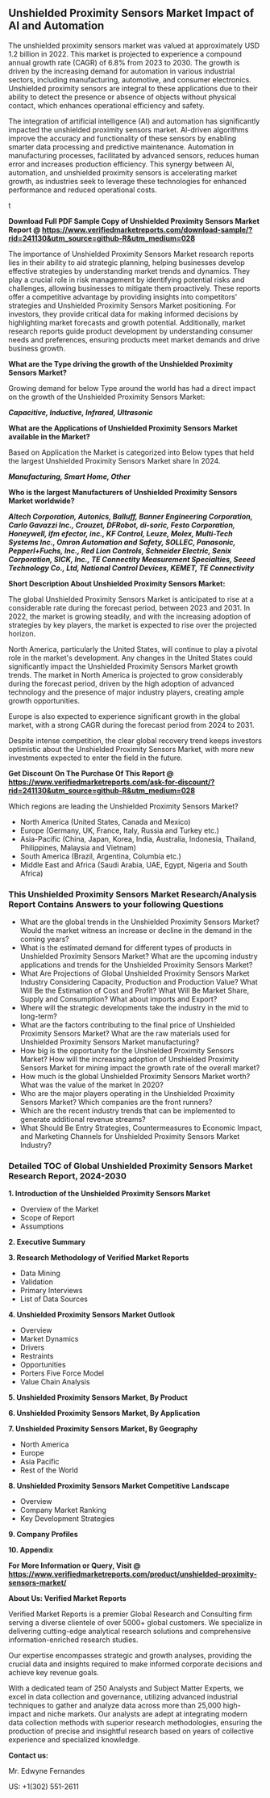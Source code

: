 <h2>Unshielded Proximity Sensors Market Impact of AI and Automation</h2><p>The unshielded proximity sensors market was valued at approximately USD 1.2 billion in 2022. This market is projected to experience a compound annual growth rate (CAGR) of 6.8% from 2023 to 2030. The growth is driven by the increasing demand for automation in various industrial sectors, including manufacturing, automotive, and consumer electronics. Unshielded proximity sensors are integral to these applications due to their ability to detect the presence or absence of objects without physical contact, which enhances operational efficiency and safety.</p><p>The integration of artificial intelligence (AI) and automation has significantly impacted the unshielded proximity sensors market. AI-driven algorithms improve the accuracy and functionality of these sensors by enabling smarter data processing and predictive maintenance. Automation in manufacturing processes, facilitated by advanced sensors, reduces human error and increases production efficiency. This synergy between AI, automation, and unshielded proximity sensors is accelerating market growth, as industries seek to leverage these technologies for enhanced performance and reduced operational costs.</p>t</p><p id="" class=""><strong>Download Full PDF Sample Copy of Unshielded Proximity Sensors Market Report @ <a href="https://www.verifiedmarketreports.com/download-sample/?rid=241130&utm_source=github-R&utm_medium=028" target="_blank">https://www.verifiedmarketreports.com/download-sample/?rid=241130&utm_source=github-R&utm_medium=028</a></strong></p><p>The importance of&nbsp;Unshielded Proximity Sensors Market research reports lies in their ability to aid strategic planning, helping businesses develop effective strategies by understanding market trends and dynamics. They play a crucial role in risk management by identifying potential risks and challenges, allowing businesses to mitigate them proactively. These reports offer a competitive advantage by providing insights into competitors' strategies and Unshielded Proximity Sensors Market positioning. For investors, they provide critical data for making informed decisions by highlighting market forecasts and growth potential. Additionally, market research reports guide product development by understanding consumer needs and preferences, ensuring products meet market demands and drive business growth.</p><p><strong>What are the&nbsp;Type driving the growth of the Unshielded Proximity Sensors Market?</strong></p><p id="" class="">Growing demand for below Type around the world has had a direct impact on the growth of the Unshielded Proximity Sensors Market:</p><em><strong>Capacitive, Inductive, Infrared, Ultrasonic</strong></em></p><strong>What are the&nbsp;Applications&nbsp;of Unshielded Proximity Sensors Market available in the Market?</strong></p><p id="" class="">Based on Application the Market is categorized into Below types that held the largest Unshielded Proximity Sensors Market share In 2024.</p><em><strong>Manufacturing, Smart Home, Other</strong></em></p><strong>Who is the largest Manufacturers of Unshielded Proximity Sensors Market worldwide?</strong></p><p><em><strong>Altech Corporation, Autonics, Balluff, Banner Engineering Corporation, Carlo Gavazzi Inc., Crouzet, DFRobot, di-soric, Festo Corporation, Honeywell, ifm efector, inc., KF Control, Leuze, Molex, Multi-Tech Systems Inc., Omron Automation and Safety, SOLLEC, Panasonic, Pepperl+Fuchs, Inc., Red Lion Controls, Schneider Electric, Senix Corporation, SICK, Inc., TE Connectity Measurement Specialties, Seeed Technology Co., Ltd, National Control Devices, KEMET, TE Connectivity</strong></em></p><p id="" class=""><strong>Short Description About Unshielded Proximity Sensors Market:</strong></p><p>The global Unshielded Proximity Sensors Market is anticipated to rise at a considerable rate during the forecast period, between 2023 and 2031. In 2022, the market is growing steadily, and with the increasing adoption of strategies by key players, the market is expected to rise over the projected horizon.</p><p>North America, particularly the United States, will continue to play a pivotal role in the market's development. Any changes in the United States could significantly impact the Unshielded Proximity Sensors Market growth trends. The market in North America is projected to grow considerably during the forecast period, driven by the high adoption of advanced technology and the presence of major industry players, creating ample growth opportunities.</p><p>Europe is also expected to experience significant growth in the global market, with a strong CAGR during the forecast period from 2024 to 2031.</p><p>Despite intense competition, the clear global recovery trend keeps investors optimistic about the Unshielded Proximity Sensors Market, with more new investments expected to enter the field in the future.</p><p id="" class=""><strong>Get Discount On The Purchase Of This Report @ <a href="https://www.verifiedmarketreports.com/ask-for-discount/?rid=241130&utm_source=github-R&utm_medium=028" target="_blank">https://www.verifiedmarketreports.com/ask-for-discount/?rid=241130&utm_source=github-R&utm_medium=028</a></strong></p>Which regions are leading the Unshielded Proximity Sensors Market?</p><ul><li>North America (United States, Canada and Mexico)</li><li>Europe (Germany, UK, France, Italy, Russia and Turkey etc.)</li><li>Asia-Pacific (China, Japan, Korea, India, Australia, Indonesia, Thailand, Philippines, Malaysia and Vietnam)</li><li>South America (Brazil, Argentina, Columbia etc.)</li><li>Middle East and Africa (Saudi Arabia, UAE, Egypt, Nigeria and South Africa)</li></ul><h3 id="" class="">This Unshielded Proximity Sensors Market Research/Analysis Report Contains Answers to your following Questions</h3><ul><li>What are the global trends in the Unshielded Proximity Sensors Market? Would the market witness an increase or decline in the demand in the coming years?</li><li>What is the estimated demand for different types of products in Unshielded Proximity Sensors Market? What are the upcoming industry applications and trends for the Unshielded Proximity Sensors Market?</li><li>What Are Projections of Global Unshielded Proximity Sensors Market Industry Considering Capacity, Production and Production Value? What Will Be the Estimation of Cost and Profit? What Will Be Market Share, Supply and Consumption? What about imports and Export?</li><li>Where will the strategic developments take the industry in the mid to long-term?</li><li>What are the factors contributing to the final price of Unshielded Proximity Sensors Market? What are the raw materials used for Unshielded Proximity Sensors Market manufacturing?</li><li>How big is the opportunity for the Unshielded Proximity Sensors Market? How will the increasing adoption of Unshielded Proximity Sensors Market for mining impact the growth rate of the overall market?</li><li>How much is the global Unshielded Proximity Sensors Market worth? What was the value of the market In 2020?</li><li>Who are the major players operating in the Unshielded Proximity Sensors Market? Which companies are the front runners?</li><li>Which are the recent industry trends that can be implemented to generate additional revenue streams?</li><li>What Should Be Entry Strategies, Countermeasures to Economic Impact, and Marketing Channels for Unshielded Proximity Sensors Market Industry?</li></ul><h3 id="" class="">Detailed TOC of Global Unshielded Proximity Sensors Market Research Report, 2024-2030</h3><p id="" class=""><strong>1. Introduction of the Unshielded Proximity Sensors Market</strong></p><ul><li>Overview of the Market</li><li>Scope of Report</li><li>Assumptions</li></ul><p id="" class=""><strong>2. Executive Summary</strong></p><p id="" class=""><strong>3. Research Methodology of Verified Market Reports</strong></p><ul><li>Data Mining</li><li>Validation</li><li>Primary Interviews</li><li>List of Data Sources</li></ul><p id="" class=""><strong>4. Unshielded Proximity Sensors Market Outlook</strong></p><ul><li>Overview</li><li>Market Dynamics</li><li>Drivers</li><li>Restraints</li><li>Opportunities</li><li>Porters Five Force Model</li><li>Value Chain Analysis</li></ul><p id="" class=""><strong>5. Unshielded Proximity Sensors Market, By Product</strong></p><p id="" class=""><strong>6. Unshielded Proximity Sensors Market, By Application</strong></p><p id="" class=""><strong>7. Unshielded Proximity Sensors Market, By Geography</strong></p><ul><li>North America</li><li>Europe</li><li>Asia Pacific</li><li>Rest of the World</li></ul><p id="" class=""><strong>8. Unshielded Proximity Sensors Market Competitive Landscape</strong></p><ul><li>Overview</li><li>Company Market Ranking</li><li>Key Development Strategies</li></ul><p id="" class=""><strong>9. Company Profiles</strong></p><p id="" class=""><strong>10. Appendix</strong></p><p id="" class=""><strong>For More Information or Query, Visit @ <a href="https://www.verifiedmarketreports.com/product/unshielded-proximity-sensors-market/" target="_blank">https://www.verifiedmarketreports.com/product/unshielded-proximity-sensors-market/</a></strong></p><p id="" class=""><strong>About Us: Verified Market Reports</strong></p><p id="" class="">Verified Market Reports is a premier Global Research and Consulting firm serving a diverse clientele of over 5000+ global customers. We specialize in delivering cutting-edge analytical research solutions and comprehensive information-enriched research studies.</p><p id="" class="">Our expertise encompasses strategic and growth analyses, providing the crucial data and insights required to make informed corporate decisions and achieve key revenue goals.</p><p id="" class="">With a dedicated team of 250 Analysts and Subject Matter Experts, we excel in data collection and governance, utilizing advanced industrial techniques to gather and analyze data across more than 25,000 high-impact and niche markets. Our analysts are adept at integrating modern data collection methods with superior research methodologies, ensuring the production of precise and insightful research based on years of collective experience and specialized knowledge.</p><p id="" class=""><strong>Contact us:</strong></p><p id="" class="">Mr. Edwyne Fernandes</p><p id="" class="">US: +1(302) 551-2611</p>